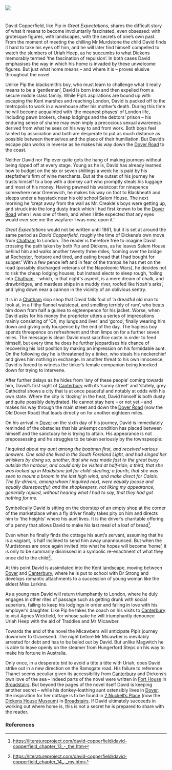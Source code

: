 <html><head></head><body><a href="https://dev.visual-essays.app"><img src="https://dev-visual-essays.netlify.app/images/ve-button.png"/></a>
<param author="Ken Moffat and Carolyn W. de la L. Oulton" banner="images/david-copperfield-banner.jpg" layout="vtl" title="David Copperfield - a curated walk" ve-config=""/>

<!-- Global entities -->
<param article="Agnes_Wickfield" title="Agnes Wickfield"/>
<param eid="Q880861" title="Blackheath"/>
<param eid="Q4925737" title="Bleak House"/>
<param eid="Q922739" title="Broadstairs"/>
<param eid="Q29303" title="Canterbury"/>
<param eid="Q5686" title="Charles Dickens"/>
<param eid="Q729006" title="Chatham"/>
<param eid="Q189811" title="David Copperfield"/>
<param aliases="David" article="David" eid="Q5232561" title="David Copperfield"/>
<param eid="Q179224" title="Dover"/>
<param aliases="Mr Murdstone" article="Mr_Murdstone" eid="Q5344551" title="Edward Murdstone"/>
<param eid="Q219552" title="Great Expectations"/>
<param eid="Q179385" title="Greenwich"/>
<param eid="Q23298" title="Kent"/>
<param eid="Q84" title="London"/>
<param eid="Q213180" title="Maidstone"/>
<param article="Miss_Larkins" title="Miss Larkins"/>
<param article="Magwitch" title="Magwitch"/>
<param article="Mr_Micawber" title="Mr Micawber"/>
<param aliases="Kent Marshes" eid="Q7055769" title="North Kent Marshes"/>
<param article="Pip" eid="Q7197170" title="Philip Pirrip"/>
<param eid="Q507517" title="Rochester"/>
<param aliases="South Foreland Light" eid="Q386221" title="South Foreland Lighthouse"/>
<param article="Traddles" title="Traddles"/>
<param article="Uriah_Heep" title="Uriah Heep"/>

<param center="Q729006" ve-map="" zoom="12"/>
<param active="true" data-map-layer="" mapwarper-id="45555" title="Kent 1904" type="mapwarper"/>
       
<!-- Historical map layers --> 
<param active="" mapwarper="" mapwarper-id="38872" title="Kent 1820" ve-map-layer=""/> <param mapwarper="" mapwarper-id="44832" title="Kent Topo Survey 1860" ve-map-layer=""/> <param mapwarper="" mapwarper-id="37387" title="Kent 1808" ve-map-layer=""/> <param mapwarper="" mapwarper-id="45555" title="Kent 1904" ve-map-layer=""/>

#

David Copperfield, like Pip in _Great Expectations_, shares the difficult story of what it means to become involuntarily fascinated, even obsessed: with grotesque figures, with landscapes, with the secrets of one’s own past. From the moment of meeting the chilling Mr Murdstone the child David finds it hard to take his eyes off him, and he will later find himself compelled to watch the slumbers of Uriah Heep, as he succumbs to what Dickens memorably termed ‘the fascination of repulsion’. In both cases David emphasises the way in which his home is invaded by these unwelcome figures. But just what home means – and where it is – proves elusive throughout the novel.
<param manifest="https://iiif.juncture-digital.org/gh:kent-map/images/dickens/Copperfield_cover_serial.jpg/manifest.json" ve-image-v2/>

Unlike Pip the blacksmith’s boy, who must learn to challenge what it really means to be a ‘gentleman’, David is born into and then expelled from a secure middle class family. While Pip’s aspirations are bound up with escaping the Kent marshes and reaching London, David is packed off to the metropolis to work in a warehouse after his mother’s death. During this time he will become acquainted with ‘the meanest phases’ of London life, including pawn brokers, cheap lodgings and the debtors’ prison – his enduring sense of shame may even imply a precocious sexual awareness derived from what he sees on his way to and from work.  Both boys feel tainted by association and both are desperate to put as much distance as possible between themselves and the place of their humiliation. But David’s escape plan works in reverse as he makes his way down the [Dover Road](/dickens/david-copperfield-dover-road) to the coast.
<param center="51.2, 0.9" title="Kent Marshes" ve-map="" zoom="10"/>
<param active="" eid="dickens:dover-road" geojson="" title="Dover Road" url="/geojson/david-copperfield-dover-road.json" ve-map-layer=""/>

Neither David nor Pip ever quite gets the hang of making journeys without being ripped off at every stage. Young as he is, David has already learned how to budget on the six or seven shillings a week he is paid by his stepfather’s firm of wine merchants. But at the outset of his journey he trusts himself to a boy with a donkey cart who promptly steals his luggage and most of his money. Having pawned his waistcoat for ninepence somewhere near Greenwich, he makes his way on foot to Blackheath and sleeps under a haystack near his old school Salem House. The next morning he ‘crept away from the wall as Mr. Creakle's boys were getting up, and struck into the long dusty track which I had first known to be the [Dover Road](/dickens/david-copperfield-dover-road) when I was one of them, and when I little expected that any eyes would ever see me the wayfarer I was now, upon it.’
<param center="Q179385" ve-map="" zoom="14"/>

_Great Expectations_ would not be written until 1861, but it is set at around the same period as _David Copperfield_, roughly the time of Dickens’s own move from [Chatham](/dickens/dickens-chatham) to London. The reader is therefore free to imagine David crossing the path taken by both Pip and Dickens, as he leaves Salem House behind him and walks another twenty three miles, ‘coming over the bridge at [Rochester](/dickens/dickens-medway), footsore and tired, and eating bread that I had bought for supper.’ With a few pence left and in fear of the tramps he has met on the road (possibly discharged veterans of the Napoleonic Wars), he decides not to risk the cheap lodging houses, but instead elects to sleep rough, ‘toiling into [Chatham](/dickens/dickens-chatham), - which, in that night's aspect, is a mere dream of chalk, and drawbridges, and mastless ships in a muddy river, roofed like Noah's arks’, and lying down near a cannon in the vicinity of an oblivious sentry.
<param label="Bridge at Rochester" url="https://stor.artstor.org/stor/b20551a2-aa18-453c-b464-69a72531d6ac" ve-image=""/>
 
It is in a [Chatham](/dickens/dickens-chatham) slop shop that David falls foul of ‘a dreadful old man to look at, in a filthy flannel waistcoat, and smelling terribly of rum’, who beats him down from half a guinea to eigteenpence for his jacket. Worse, when David asks for his money the proprietor utters a series of imprecations mainly consisting of 'Oh, my lungs and liver’ and ‘goroo’, finally wearing him down and giving only fourpence by the end of the day. The hapless boy spends threepence on refreshment and then limps on for a further seven miles. The message is clear: David must sacrifice caste in order to feed himself, but every time he does he further jeopardises his chance of recovering his lost position by making an impression on his formidable aunt. On the following day he is threatened by a tinker, who steals his neckerchief and gives him nothing in exchange. In another threat to his own innocence, David is forced to witness the tinker’s female companion being knocked down for trying to intervene.
 
After further delays as he hides from ‘any of these people’ coming towards him, David’s first sight of [Canterbury](/dickens/david-copperfield-canterbury) with its ‘sunny street’ and ‘stately, grey Cathedral shows a city that is at once peaceful and notably at odds with his own state. Where the city is ‘dozing’ in the heat, David himself is both dusty and quite possibly dehydrated. He cannot stay here – or not yet – and makes his way through the main street and down the [Dover Road](/dickens/david-copperfield-dover-road) (now the Old Dover Road) that leads directly on for another eighteen miles.
<param center="Q29303" ve-map="" zoom="11"/>
<param geojson="" url="/geojson/david-copperfield-dover-road.json" ve-map-overlay=""/>
<param label="The Micawbers at Canterbury" url="https://stor.artstor.org/stor/360206a8-3604-42df-806f-0059dbbf2b85" ve-image=""/>

On his arrival in [Dover](/dickens/dickens-dover) on the sixth day of his journey, David is immediately reminded of the obstacles that his unkempt condition has placed between himself and the sanctuary he is trying to attain. His appearance is not prepossessing and he struggles to be taken seriously by the townspeople:
<param center="Q179224" ve-map="" zoom="11"/>
<param manifest="https://iiif.juncture-digital.org/wc:David_reaches_Canterbury%2C_from_David_Copperfield_art_by_Frank_Reynolds.jpg/manifest.json" ve-image-v2/>

_I inquired about my aunt among the boatmen first, and received various answers. One said she lived in the South Foreland Light, and had singed her whiskers by doing so; another, that she was made fast to the great buoy outside the harbour, and could only be visited at half-tide; a third, that she was locked up in Maidstone jail for child-stealing; a fourth, that she was seen to mount a broom in the last high wind, and make direct for Calais. The fly-drivers, among whom I inquired next, were equally jocose and equally disrespectful; and the shopkeepers, not liking my appearance, generally replied, without hearing what I had to say, that they had got nothing for me._
 
Symbolically David is sitting on the doorstep of an empty shop at the corner of the marketplace when a fly driver finally takes pity on him and directs him to ‘the heights’ where his aunt lives. It is the driver’s charitable offering of a penny that allows David to make his last meal of a loaf of bread[^ref1].
 
Even when he finally finds the cottage his aunt’s servant, assuming that he is a vagrant, is half inclined to send him away unannounced. But when the Murdstones are once again invited into what he hopes will become ‘home’, it is only to be summarily dismissed in a symbolic re-enactment of what they once did to the child[^ref2]. 

At this point David is assimilated into the Kent landscape, moving between [Dover](/dickens/dickens-dover) and [Canterbury,](/dickens/david-copperfield-canterbury) where he is put to school with Dr Strong and develops romantic attachments to a succession of young woman like the eldest Miss Larkins.
<param manifest="https://iiif.juncture-digital.org/gh:kent-map/images/dickens/The Eldest Miss Larkins T00072-21.jpg/manifest.json" ve-image-v2/>

As a young man David will return triumphantly to London, where he duly engages in other rites of passage such as getting drunk with social superiors, failing to keep his lodgings in order and falling in love with his employer’s daughter. Like Pip he takes the coach on his visits to 
[Canterbury](/dickens/david-copperfield-canterbury) to visit Agnes Wickfield, for whose sake he will triumphantly denounce Uriah Heep with the aid of Traddles and Mr Micawber. 
<param manifest="https://iiif.juncture-digital.org/gh:kent-map/images/dickens/Heep of Infamy M00002-10.jpg/manifest.json" ve-image-v2/>

Towards the end of the novel the Micawbers will anticipate Pip’s journey downriver to Gravesend. The night before Mr Micawber is inevitably arrested for debt and has to be baled out by David. But unlike Magwitch he is able to leave openly on the steamer from Hungerford Steps on his way to make his fortune in Australia. 

Only once, in a desperate bid to avoid a tête á tête with Uriah, does David strike out in a new direction on the Ramsgate road. His failure to reference Thanet seems peculiar given its accessibility from [Canterbury](/dickens/david-copperfield-canterbury) and Dickens’s own love of the sea – indeed parts of the novel were written in [Fort House](dickens-fort-house) in [Broadstairs](/dickens/broadstairs). But beyond the pages of the novel itself David is keeping another secret – while his donkey-loathing aunt ostensibly lives in [Dover](/dickens/dickens-dover), the inspiration for her cottage is to be found in [2 Nuckell’s Place](/dickens/david-copperfield-nuckells-place) (now the [Dickens House Museum](https://www.visitkent.co.uk/attractions/dickens-house-museum-1999/)) in 
[Broadstairs](/dickens/broadstairs). If David ultimately succeeds in working out where home is, this is not a secret he is prepared to share with the reader.

### References

[^ref1]: https://literatureproject.com/david-copperfield/david-copperfield_chapter_13_-_the.htm

[^ref2]: https://literatureproject.com/david-copperfield/david-copperfield_chapter_14_-_my.htm

</body></html>